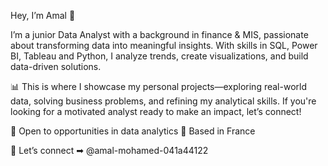Hey, I’m Amal 👋

I’m a junior Data Analyst with a background in finance & MIS, passionate about transforming data into meaningful insights. 
With skills in SQL, Power BI, Tableau and Python, I analyze trends, create visualizations, and build data-driven solutions.

📊 This is where I showcase my personal projects—exploring real-world data, solving business problems, and refining my analytical skills. 
If you're looking for a motivated analyst ready to make an impact, let’s connect!

🚀 Open to opportunities in data analytics
📍 Based in France

📲 Let’s connect ➡︎ @amal-mohamed-041a44122
